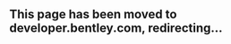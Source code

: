 ## This page has been moved to developer.bentley.com, redirecting...

<meta http-equiv="refresh" content="2;url=https://developer.bentley.com/tutorials/itwin-viewer-hello-world/" />

